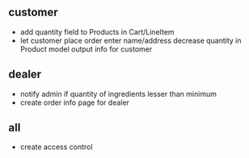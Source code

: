 customer
--------

- add quantity field to Products in Cart/LineItem
- let customer place order
    enter name/address
    decrease quantity in Product model
    output info for customer

dealer
------

- notify admin if quantity of ingredients lesser than minimum
- create order info page for dealer

all
---

- create access control
